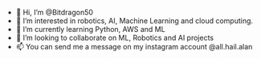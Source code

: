 - 👋 Hi, I’m @Bitdragon50
- 👀 I’m interested in robotics, AI, Machine Learning and cloud computing.
- 🌱 I’m currently learning Python, AWS and ML
- 💞️ I’m looking to collaborate on ML, Robotics and AI projects
- 📫 You can send me a message on my instagram account @all.hail.alan

<!---
Bitdragon50/Bitdragon50 is a ✨ special ✨ repository because its `README.md` (this file) appears on your GitHub profile.
You can click the Preview link to take a look at your changes.
--->
